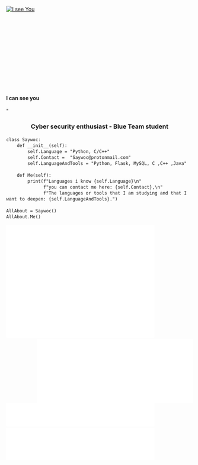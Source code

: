 <p> 
<a href= "https://archive.org/details/pocorgtfo"><img src="I_see_you.gif" alt="I see You" style=" display: block; width:380px;height:220px; margin-left: margin-right: auto;"></a>
<h4>I can see you</h4>
</p>"

<h3 align="center">Cyber security enthusiast - Blue Team student</h3>
		
```Py
class Saywoc:
    def __init__(self):
        self.Language = "Python, C/C++"
        self.Contact =  "Saywoc@protonmail.com"
        self.LanguageAndTools = "Python, Flask, MySQL, C ,C++ ,Java"
	
    def Me(self):
        print(f"Languages i know {self.Language}\n"
              f"you can contact me here: {self.Contact},\n"
              f"The languages or tools that I am studying and that I want to deepen: {self.LanguageAndTools}.")
	      
AllAbout = Saywoc()
AllAbout.Me()
```
<p>
	<img src="github-metrics.svg" alt="Metrics" width = "400">
  	<img align="right" src="/metrics.plugin.isocalendar.svg" alt="Metrics" width = "420">
	<img src="/metrics.plugin.topics.icons.svg" alt="Metrics" width = "400">
	<img src="/metrics.plugin.languages.details.svg" alt="Metrics"  width = "400">
</p>
